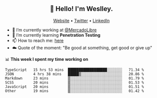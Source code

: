 <h2 align="center">👋 Hello! I'm Weslley.</h2>
<p align="center">
  <a href="http://weslleyneri.com.br">Website</a> •
  <a href="https://twitter.com/Weslley_Neri">Twitter</a> •
  <a href="https://www.linkedin.com/in/weslley-neri-3658908b">LinkedIn</a>
</p>


- 🔭 I’m currently working at [@MercadoLibre](https://github.com/mercadolibre)
- 🌱 I’m currently learning **Penetration Testing**
- 📫 How to reach me: [here](mailto:weslley39@gmail.com)
- ☁️ Quote of the moment: "Be good at something, get good or give up"

📊 **This week I spent my time working on**
<!--START_SECTION:waka-->

```text
TypeScript   15 hrs 53 mins  ██████████████████░░░░░░░   71.34 %
JSON         4 hrs 38 mins   █████▒░░░░░░░░░░░░░░░░░░░   20.86 %
Markdown     23 mins         ▒░░░░░░░░░░░░░░░░░░░░░░░░   01.79 %
SCSS         20 mins         ▒░░░░░░░░░░░░░░░░░░░░░░░░   01.53 %
JavaScript   20 mins         ▒░░░░░░░░░░░░░░░░░░░░░░░░   01.51 %
Other        19 mins         ▒░░░░░░░░░░░░░░░░░░░░░░░░   01.42 %
```

<!--END_SECTION:waka-->

<!-- Inspired by https://github.com/gruselhaus/gruselhaus -->